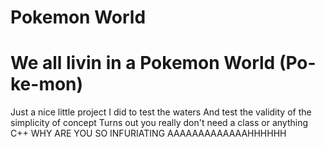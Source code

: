 # Pokemon World
# We all livin in a Pokemon World (Po-ke-mon)

Just a nice little project I did to test the waters 
And test the validity of the simplicity of concept
Turns out you really don't need a class or anything
C++ WHY ARE YOU SO INFURIATING AAAAAAAAAAAAAHHHHHH

